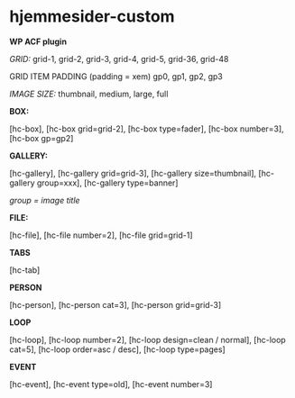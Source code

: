 # hjemmesider-custom
**WP ACF plugin**

*GRID:*
grid-1, grid-2, grid-3, grid-4, grid-5, grid-36, grid-48

GRID ITEM PADDING (padding = xem)
gp0, gp1, gp2, gp3

*IMAGE SIZE:*
thumbnail, medium, large, full

**BOX:**

[hc-box], [hc-box grid=grid-2], [hc-box type=fader], [hc-box number=3], [hc-box gp=gp2]

**GALLERY:**

[hc-gallery], [hc-gallery grid=grid-3], [hc-gallery size=thumbnail], [hc-gallery group=xxx], [hc-gallery type=banner]

*group = image title*

**FILE:**

[hc-file], [hc-file number=2], [hc-file grid=grid-1]

**TABS**

[hc-tab]

**PERSON**

[hc-person], [hc-person cat=3], [hc-person grid=grid-3]

**LOOP**

[hc-loop], [hc-loop number=2], [hc-loop design=clean / normal], [hc-loop cat=5], [hc-loop order=asc / desc], [hc-loop type=pages]

**EVENT**

[hc-event], [hc-event type=old], [hc-event number=3]